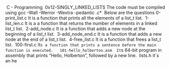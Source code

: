  C - Programming 
 0x12-SINGLY_LINKED_LISTS 
The code must be compiled using 
gcc -Wall -Werror -Wextra -pedantic *.c** 
 Below are the questions 
0-print_list.c 
It is a function that prints all the elements of a list_t list. 
 1-list_len.c 
It is a a function that returns the number of elements in a linked list_t list. 
 2-add_node.c 
It is a function that adds a new node at the beginning of a list_t list. 
 3-add_node_end.c 
It is a function that adds a new node at the end of a list_t list. 
 4-free_list.c 
It is a function that frees a list_t list. 
 100-first.c 
It`s a function that prints a sentence before the main function is executed. 
 101-hello_holberton.asm 
It`s 64-bit program in assembly that prints “Hello, Holberton”, followed by a new line. 
 lists.h 
it`s an he
